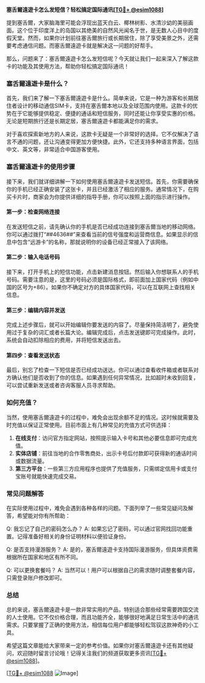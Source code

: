 **塞舌爾遠遊卡怎么发短信？轻松搞定国际通讯[[TG💪+ @esim1088](https://t.me/s/esim1088)]**

提到塞舌爾，大家脑海里可能会浮现出蓝天白云、椰林树影、水清沙幼的美丽画面。这个位于印度洋上的岛国以其绝美的自然风光闻名于世，是无数人心目中的度假天堂。然而，如果你计划前往塞舌爾旅行或长期居住，除了享受美景之外，还需要考虑通信问题。而塞舌爾遠遊卡就是解决这一问题的好帮手。

那么，问题来了：塞舌爾遠遊卡怎么发短信呢？今天就让我们一起来深入了解这款卡的功能及其使用方法，帮助你轻松搞定国际通讯！

### 塞舌爾遠遊卡是什么？

首先，我们来了解一下塞舌爾遠遊卡是什么。简单来说，它是一种为游客和长期居住者设计的移动通信SIM卡，支持在塞舌爾本地以及全球范围内使用。这款卡的优势在于它能够提供稳定、便捷的通话和短信服务，同时还能让你享受实惠的价格。无论是短期旅行还是长期定居，塞舌爾遠遊卡都能满足你的需求。

对于喜欢探索新地方的人来说，这款卡无疑是一个非常好的选择。它不仅解决了语言不通的问题，还让沟通变得更加方便快捷。此外，它还支持多种语言界面，包括中文、英文等，非常适合中国游客使用。

### 塞舌爾遠遊卡的使用步骤

接下来，我们就详细讲解一下如何使用塞舌爾遠遊卡发送短信。首先，你需要确保你的手机已经正确安装了这张卡，并且已经激活了相应的服务。通常情况下，在购买卡片时，商家会为你提供详细的指导手册，你可以按照上面的指示进行操作。

#### 第一步：检查网络连接

在发送短信之前，请先确认你的手机是否已经成功连接到塞舌爾当地的移动网络。你可以通过拨打“*#*#4636#*#*”来查看当前的信号强度和运营商信息。如果显示的信息中包含“远游卡”的名称，那就说明你的设备已经正常接入了该网络。

#### 第二步：输入电话号码

接下来，打开手机上的短信功能，点击新建消息按钮。然后输入你想联系人的手机号码。需要注意的是，这里的号码必须是国际格式，即前面加上国家代码（例如中国的区号为+86）。如果你不确定对方的具体国家代码，可以在互联网上查找相关信息。

#### 第三步：编辑内容并发送

完成上述步骤后，就可以开始编辑你要发送的内容了。尽量保持简洁明了，避免使用过于复杂的词汇或者长篇大论。编辑完成后，点击发送键即可完成操作。此时，系统会自动扣除相应的费用，并将短信发送出去。

#### 第四步：查看发送状态

最后，别忘了检查一下短信是否已经成功送达。你可以通过查看收件箱或者联系对方确认他们是否收到了你的信息。如果遇到任何异常情况，比如超时未收到回复，可以尝试重新发送或者咨询客服人员寻求帮助。

### 如何充值？

当然，使用塞舌爾遠遊卡的过程中，难免会出现余额不足的情况。这时候就需要及时充值以保证正常使用。目前市面上有几种常见的充值方式可供选择：

1. **在线支付**：访问官方指定网站，按照提示输入卡号和其他必要信息即可完成充值。
2. **实体店铺**：前往当地的合作零售商处，出示卡号后付款即可获得新的通话时间或数据流量。
3. **第三方平台**：一些第三方应用程序也提供了充值服务，只需绑定信用卡或支付宝账号就能快速完成交易。

### 常见问题解答

在实际使用过程中，难免会遇到各种各样的问题。下面列举了一些常见疑问及解答，希望能对你有所帮助：

Q: 我忘记了自己的密码怎么办？
A: 如果忘记了密码，可以通过官网找回功能重置。记得准备好相关的身份证明材料以便验证身份。

Q: 是否支持漫游服务？
A: 是的，塞舌爾遠遊卡支持国际漫游服务，但具体资费需根据所在国家和地区有所不同。

Q: 可以更换套餐吗？
A: 当然可以！用户可以根据自己的需求随时调整套餐内容，只需登录账户修改即可。

### 总结

总的来说，塞舌爾遠遊卡是一款非常实用的产品，特别适合那些经常需要跨国交流的人士使用。它不仅价格合理，而且功能齐全，能够很好地满足日常生活中的通讯需求。只要掌握了正确的使用方法，相信每位用户都能够轻松驾驭这款神奇的小工具。

希望这篇文章能给大家带来一定的参考价值。如果你对塞舌爾遠遊卡还有其他疑问，欢迎随时留言讨论哦！记得关注我们的频道获取更多资讯[[TG💪+ @esim1088](https://t.me/s/esim1088)]。

[[TG💪+ @esim1088](https://t.me/s/esim1088) ![Image](https://i.postimg.cc/4NQfJmqS/Snipaste-2025-05-13-00-14-12.png)]